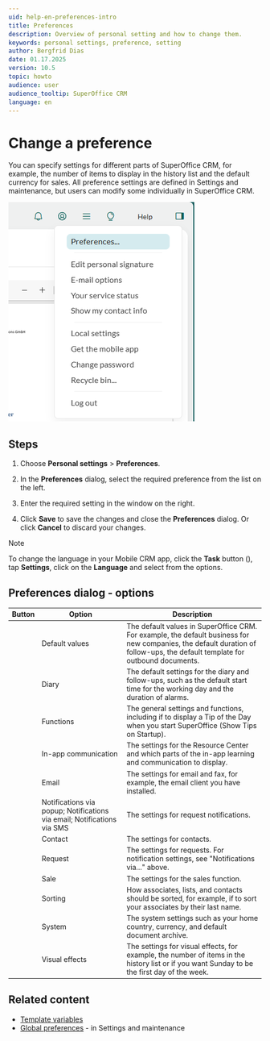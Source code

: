 ```yaml
---
uid: help-en-preferences-intro
title: Preferences
description: Overview of personal setting and how to change them.
keywords: personal settings, preference, setting
author: Bergfrid Dias
date: 01.17.2025
version: 10.5
topic: howto
audience: user
audience_tooltip: SuperOffice CRM
language: en
---
```


# Change a preference <i class="ph ph-user-circle" aria-hidden="true"></i>

You can specify settings for different parts of SuperOffice CRM, for example, the number of items to display in the history list and the default currency for sales. All preference settings are defined in Settings and maintenance, but users can modify some individually in SuperOffice CRM.

![Go to your personal setting and choose the setting you want to change -screenshot][img13]

## Steps

1. Choose <i class="ph ph-user-circle" aria-hidden="true"></i> **Personal settings** > **Preferences**.

2. In the **Preferences** dialog, select the required preference from the list on the left.

3. Enter the required setting in the window on the right.

4. Click **Save** to save the changes and close the **Preferences** dialog. Or click **Cancel** to discard your changes.

> [!NOTE]
> To change the language in your Mobile CRM app, click the **Task** button (<i class="ph ph-dots-three-circle-vertical" aria-hidden="true"></i>), tap **Settings**, click on the **Language** and select from the options.

## <a id="options"></a>Preferences dialog - options

| Button | Option | Description |
|---|---|---|
| <i class="ph ph-list-checks" aria-label="Check"></i> | Default values | The default values in SuperOffice CRM. For example, the default business for new companies, the default duration of follow-ups, the default template for outbound documents. |
| <i class="ph ph-calendar-blank" aria-label="Diary icon"></i> | Diary | The default settings for the diary and follow-ups, such as the default start time for the working day and the duration of alarms. |
| <i class="ph ph-toggle-right" aria-label="Functions"></i> | Functions | The general settings and functions, including if to display a Tip of the Day when you start SuperOffice (Show Tips on Startup). |
| <i class="ph ph-question" aria-label="Question mark"></i> | In-app communication | The settings for the Resource Center and which parts of the in-app learning and communication to display. |
| <i class="ph ph-at" aria-label="Email icon"></i> | Email | The settings for email and fax, for example, the email client you have installed. |
| <i class="ph ph-bell" aria-label="Bell icon"></i> | Notifications via popup; Notifications via email; Notifications via SMS | The settings for request notifications. |
| <i class="ph ph-user-circle" aria-label="Contact icon"></i> | Contact | The settings for contacts. |
| <i class="ph ph-ticket" aria-label="Request icon"></i> | Request | The settings for requests. For notification settings, see "Notifications via..." above. |
| <i class="ph ph-currency-circle-dollar" aria-label="Sale icon"></i> | Sale | The settings for the sales function. |
| <i class="ph ph-sort-ascending" aria-label="Sort icon"></i> | Sorting | How associates, lists, and contacts should be sorted, for example, if to sort your associates by their last name. |
| <i class="ph ph-gear" aria-label="Gear icon"></i> | System | The system settings such as your home country, currency, and default document archive. |
| <i class="ph ph-magic-wand" aria-label="Magic wand"></i> | Visual effects | The settings for visual effects, for example, the number of items in the history list or if you want Sunday to be the first day of the week. |

## Related content

* [Template variables][1]
* [Global preferences][2] - in Settings and maintenance

<!-- Referenced links -->
[1]: ../../document/templates/variables/index.md
[2]: ../../admin/preferences/learn/index.md

<!-- Referenced images -->
[img13]: ../../../media/loc/en/learn/getstarted-personalsettings.png

